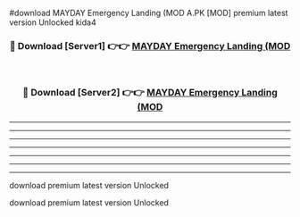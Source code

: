 #download MAYDAY Emergency Landing (MOD A.PK [MOD] premium latest version Unlocked kida4 



<div align="center">
<h3>🔴 Download [Server1] 👉👉 <a href="https://download1apk.web.app/">MAYDAY Emergency Landing (MOD</a></h3><br>

<h3>🔴 Download [Server2] 👉👉 <a href="https://download1apk.web.app/">MAYDAY Emergency Landing (MOD</a></h3>
</div>





----------------------------------------------------------

----------------------------------------------------------

----------------------------------------------------------

----------------------------------------------------------

----------------------------------------------------------

----------------------------------------------------------

----------------------------------------------------------

download premium latest version Unlocked

download premium latest version Unlocked
